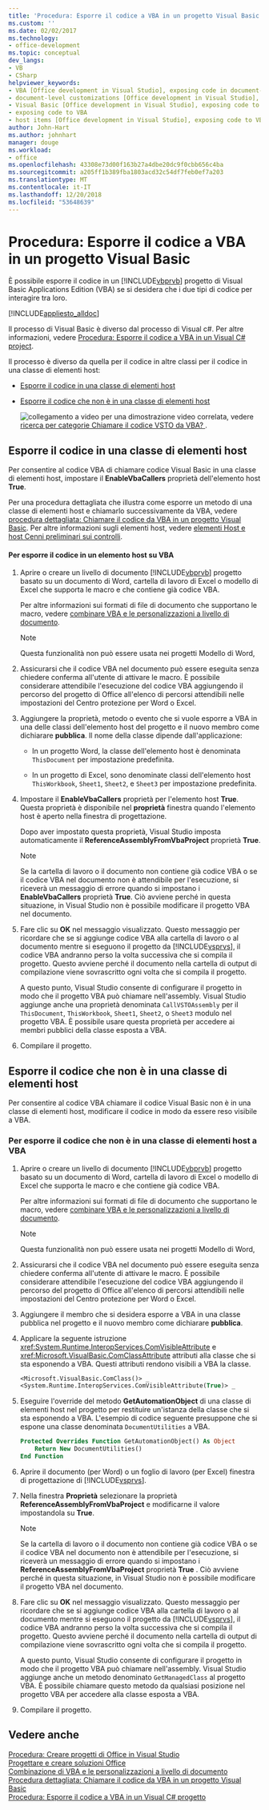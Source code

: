 ```yaml
---
title: 'Procedura: Esporre il codice a VBA in un progetto Visual Basic'
ms.custom: ''
ms.date: 02/02/2017
ms.technology:
- office-development
ms.topic: conceptual
dev_langs:
- VB
- CSharp
helpviewer_keywords:
- VBA [Office development in Visual Studio], exposing code in document-level customizations
- document-level customizations [Office development in Visual Studio], exposing code
- Visual Basic [Office development in Visual Studio], exposing code to VBA
- exposing code to VBA
- host items [Office development in Visual Studio], exposing code to VBA
author: John-Hart
ms.author: johnhart
manager: douge
ms.workload:
- office
ms.openlocfilehash: 43308e73d00f163b27a4dbe20dc9f0cbb656c4ba
ms.sourcegitcommit: a205ff1b389fba1803acd32c54df7feb0ef7a203
ms.translationtype: MT
ms.contentlocale: it-IT
ms.lasthandoff: 12/20/2018
ms.locfileid: "53648639"
---
```

# <a name="how-to-expose-code-to-vba-in-a-visual-basic-project"></a>Procedura: Esporre il codice a VBA in un progetto Visual Basic
  È possibile esporre il codice in un [!INCLUDE[vbprvb](../sharepoint/includes/vbprvb-md.md)] progetto di Visual Basic Applications Edition (VBA) se si desidera che i due tipi di codice per interagire tra loro.  
  
 [!INCLUDE[appliesto_alldoc](../vsto/includes/appliesto-alldoc-md.md)]  
  
 Il processo di Visual Basic è diverso dal processo di Visual c#. Per altre informazioni, vedere [Procedura: Esporre il codice a VBA in un Visual C&#35; project](../vsto/how-to-expose-code-to-vba-in-a-visual-csharp-project.md).  
  
 Il processo è diverso da quella per il codice in altre classi per il codice in una classe di elementi host:  
  
- [Esporre il codice in una classe di elementi host](#HostItemCode)  
  
- [Esporre il codice che non è in una classe di elementi host](#NonHostItem)  
  
  ![collegamento a video](../vsto/media/playvideo.gif "collegamento a video") per una dimostrazione video correlata, vedere [ricerca per categorie Chiamare il codice VSTO da VBA? ](http://go.microsoft.com/fwlink/?LinkId=136757).  
  
##  <a name="HostItemCode"></a> Esporre il codice in una classe di elementi host  
 Per consentire al codice VBA di chiamare codice Visual Basic in una classe di elementi host, impostare il **EnableVbaCallers** proprietà dell'elemento host **True**.  
  
 Per una procedura dettagliata che illustra come esporre un metodo di una classe di elementi host e chiamarlo successivamente da VBA, vedere [procedura dettagliata: Chiamare il codice da VBA in un progetto Visual Basic](../vsto/walkthrough-calling-code-from-vba-in-a-visual-basic-project.md). Per altre informazioni sugli elementi host, vedere [elementi Host e host Cenni preliminari sui controlli](../vsto/host-items-and-host-controls-overview.md).  
  
#### <a name="to-expose-code-in-a-host-item-to-vba"></a>Per esporre il codice in un elemento host su VBA  
  
1.  Aprire o creare un livello di documento [!INCLUDE[vbprvb](../sharepoint/includes/vbprvb-md.md)] progetto basato su un documento di Word, cartella di lavoro di Excel o modello di Excel che supporta le macro e che contiene già codice VBA.  
  
     Per altre informazioni sui formati di file di documento che supportano le macro, vedere [combinare VBA e le personalizzazioni a livello di documento](../vsto/combining-vba-and-document-level-customizations.md).  
  
    > [!NOTE]  
    >  Questa funzionalità non può essere usata nei progetti Modello di Word,  
  
2.  Assicurarsi che il codice VBA nel documento può essere eseguita senza chiedere conferma all'utente di attivare le macro. È possibile considerare attendibile l'esecuzione del codice VBA aggiungendo il percorso del progetto di Office all'elenco di percorsi attendibili nelle impostazioni del Centro protezione per Word o Excel.  
  
3.  Aggiungere la proprietà, metodo o evento che si vuole esporre a VBA in una delle classi dell'elemento host del progetto e il nuovo membro come dichiarare **pubblica**. Il nome della classe dipende dall'applicazione:  
  
    -   In un progetto Word, la classe dell'elemento host è denominata `ThisDocument` per impostazione predefinita.  
  
    -   In un progetto di Excel, sono denominate classi dell'elemento host `ThisWorkbook`, `Sheet1`, `Sheet2`, e `Sheet3` per impostazione predefinita.  
  
4.  Impostare il **EnableVbaCallers** proprietà per l'elemento host **True**. Questa proprietà è disponibile nel **proprietà** finestra quando l'elemento host è aperto nella finestra di progettazione.  
  
     Dopo aver impostato questa proprietà, Visual Studio imposta automaticamente il **ReferenceAssemblyFromVbaProject** proprietà **True**.  
  
    > [!NOTE]  
    >  Se la cartella di lavoro o il documento non contiene già codice VBA o se il codice VBA nel documento non è attendibile per l'esecuzione, si riceverà un messaggio di errore quando si impostano i **EnableVbaCallers** proprietà **True**. Ciò avviene perché in questa situazione, in Visual Studio non è possibile modificare il progetto VBA nel documento.  
  
5.  Fare clic su **OK** nel messaggio visualizzato. Questo messaggio per ricordare che se si aggiunge codice VBA alla cartella di lavoro o al documento mentre si eseguono il progetto da [!INCLUDE[vsprvs](../sharepoint/includes/vsprvs-md.md)], il codice VBA andranno perso la volta successiva che si compila il progetto. Questo avviene perché il documento nella cartella di output di compilazione viene sovrascritto ogni volta che si compila il progetto.  
  
     A questo punto, Visual Studio consente di configurare il progetto in modo che il progetto VBA può chiamare nell'assembly. Visual Studio aggiunge anche una proprietà denominata `CallVSTOAssembly` per il `ThisDocument`, `ThisWorkbook`, `Sheet1`, `Sheet2`, o `Sheet3` modulo nel progetto VBA. È possibile usare questa proprietà per accedere ai membri pubblici della classe esposta a VBA.  
  
6.  Compilare il progetto.  
  
##  <a name="NonHostItem"></a> Esporre il codice che non è in una classe di elementi host  
 Per consentire al codice VBA chiamare il codice Visual Basic non è in una classe di elementi host, modificare il codice in modo da essere reso visibile a VBA.  
  
### <a name="to-expose-code-that-is-not-in-a-host-item-class-to-vba"></a>Per esporre il codice che non è in una classe di elementi host a VBA  
  
1.  Aprire o creare un livello di documento [!INCLUDE[vbprvb](../sharepoint/includes/vbprvb-md.md)] progetto basato su un documento di Word, cartella di lavoro di Excel o modello di Excel che supporta le macro e che contiene già codice VBA.  
  
     Per altre informazioni sui formati di file di documento che supportano le macro, vedere [combinare VBA e le personalizzazioni a livello di documento](../vsto/combining-vba-and-document-level-customizations.md).  
  
    > [!NOTE]  
    >  Questa funzionalità non può essere usata nei progetti Modello di Word,  
  
2.  Assicurarsi che il codice VBA nel documento può essere eseguita senza chiedere conferma all'utente di attivare le macro. È possibile considerare attendibile l'esecuzione del codice VBA aggiungendo il percorso del progetto di Office all'elenco di percorsi attendibili nelle impostazioni del Centro protezione per Word o Excel.  
  
3.  Aggiungere il membro che si desidera esporre a VBA in una classe pubblica nel progetto e il nuovo membro come dichiarare **pubblica**.  
  
4.  Applicare la seguente istruzione <xref:System.Runtime.InteropServices.ComVisibleAttribute> e <xref:Microsoft.VisualBasic.ComClassAttribute> attributi alla classe che si sta esponendo a VBA. Questi attributi rendono visibili a VBA la classe.  
  
    ```vb  
    <Microsoft.VisualBasic.ComClass()> _  
    <System.Runtime.InteropServices.ComVisibleAttribute(True)> _  
    ```  
  
5.  Eseguire l'override del metodo **GetAutomationObject** di una classe di elementi host nel progetto per restituire un'istanza della classe che si sta esponendo a VBA. L'esempio di codice seguente presuppone che si espone una classe denominata `DocumentUtilities` a VBA.  
  
    ```vb  
    Protected Overrides Function GetAutomationObject() As Object  
        Return New DocumentUtilities()  
    End Function  
    ```  
  
6.  Aprire il documento (per Word) o un foglio di lavoro (per Excel) finestra di progettazione di [!INCLUDE[vsprvs](../sharepoint/includes/vsprvs-md.md)].  
  
7.  Nella finestra **Proprietà** selezionare la proprietà **ReferenceAssemblyFromVbaProject** e modificarne il valore impostandola su **True**.  
  
    > [!NOTE]  
    >  Se la cartella di lavoro o il documento non contiene già codice VBA o se il codice VBA nel documento non è attendibile per l'esecuzione, si riceverà un messaggio di errore quando si impostano i **ReferenceAssemblyFromVbaProject** proprietà **True** . Ciò avviene perché in questa situazione, in Visual Studio non è possibile modificare il progetto VBA nel documento.  
  
8.  Fare clic su **OK** nel messaggio visualizzato. Questo messaggio per ricordare che se si aggiunge codice VBA alla cartella di lavoro o al documento mentre si eseguono il progetto da [!INCLUDE[vsprvs](../sharepoint/includes/vsprvs-md.md)], il codice VBA andranno perso la volta successiva che si compila il progetto. Questo avviene perché il documento nella cartella di output di compilazione viene sovrascritto ogni volta che si compila il progetto.  
  
     A questo punto, Visual Studio consente di configurare il progetto in modo che il progetto VBA può chiamare nell'assembly. Visual Studio aggiunge anche un metodo denominato `GetManagedClass` al progetto VBA. È possibile chiamare questo metodo da qualsiasi posizione nel progetto VBA per accedere alla classe esposta a VBA.  
  
9. Compilare il progetto.  
  
## <a name="see-also"></a>Vedere anche  
 [Procedura: Creare progetti di Office in Visual Studio](../vsto/how-to-create-office-projects-in-visual-studio.md)   
 [Progettare e creare soluzioni Office](../vsto/designing-and-creating-office-solutions.md)   
 [Combinazione di VBA e le personalizzazioni a livello di documento](../vsto/combining-vba-and-document-level-customizations.md)   
 [Procedura dettagliata: Chiamare il codice da VBA in un progetto Visual Basic](../vsto/walkthrough-calling-code-from-vba-in-a-visual-basic-project.md)   
 [Procedura: Esporre il codice a VBA in un Visual C&#35; progetto](../vsto/how-to-expose-code-to-vba-in-a-visual-csharp-project.md)  
  
  
